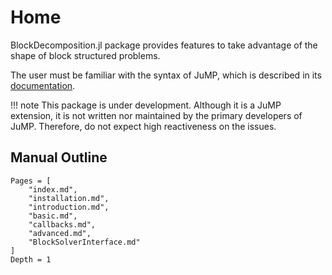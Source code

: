

# Home

BlockDecomposition.jl package provides features to take advantage of the shape of
block structured problems.

The user must be familiar with the syntax of JuMP, which is described in its
[documentation](https://jump.readthedocs.io/en/latest/).

!!! note
    This package is under development. Although it is a JuMP extension,
    it is not written nor maintained by the primary developers of JuMP.
    Therefore, do not expect high reactiveness on the issues.

## Manual Outline

```@contents
Pages = [
    "index.md",
    "installation.md",
    "introduction.md",
    "basic.md",
    "callbacks.md",
    "advanced.md",
    "BlockSolverInterface.md"
]
Depth = 1
```    
